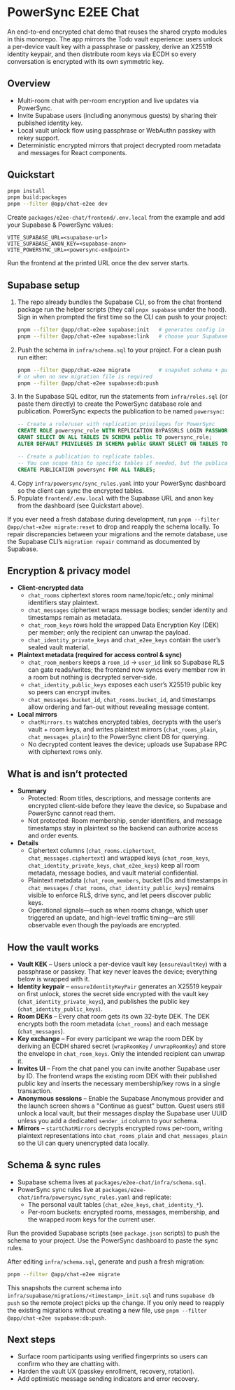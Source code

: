 # PowerSync E2EE Chat

An end-to-end encrypted chat demo that reuses the shared crypto modules in this monorepo. The app mirrors the Todo vault experience: users unlock a per-device vault key with a passphrase or passkey, derive an X25519 identity keypair, and then distribute room keys via ECDH so every conversation is encrypted with its own symmetric key.

## Overview

- Multi-room chat with per-room encryption and live updates via PowerSync.
- Invite Supabase users (including anonymous guests) by sharing their published identity key.
- Local vault unlock flow using passphrase or WebAuthn passkey with rekey support.
- Deterministic encrypted mirrors that project decrypted room metadata and messages for React components.

## Quickstart

```sh
pnpm install
pnpm build:packages
pnpm --filter @app/chat-e2ee dev
```

Create `packages/e2ee-chat/frontend/.env.local` from the example and add your Supabase & PowerSync values:

```
VITE_SUPABASE_URL=<supabase-url>
VITE_SUPABASE_ANON_KEY=<supabase-anon>
VITE_POWERSYNC_URL=<powersync-endpoint>
```

Run the frontend at the printed URL once the dev server starts.

## Supabase setup

1. The repo already bundles the Supabase CLI, so from the chat frontend package run the helper scripts (they call `pnpx supabase` under the hood). Sign in when prompted the first time so the CLI can push to your project:
   ```sh
   pnpm --filter @app/chat-e2ee supabase:init   # generates config in infra/supabase
   pnpm --filter @app/chat-e2ee supabase:link   # choose your Supabase project reference
   ```
2. Push the schema in `infra/schema.sql` to your project. For a clean push run either:
   ```sh
   pnpm --filter @app/chat-e2ee migrate         # snapshot schema + push
   # or when no new migration file is required
   pnpm --filter @app/chat-e2ee supabase:db:push
   ```
3. In the Supabase SQL editor, run the statements from `infra/roles.sql` (or paste them directly) to create the PowerSync database role and publication. PowerSync expects the publication to be named `powersync`:
   ```sql
   -- Create a role/user with replication privileges for PowerSync
   CREATE ROLE powersync_role WITH REPLICATION BYPASSRLS LOGIN PASSWORD 'REPLACE_WITH_STRONG_PASSWORD';
   GRANT SELECT ON ALL TABLES IN SCHEMA public TO powersync_role;
   ALTER DEFAULT PRIVILEGES IN SCHEMA public GRANT SELECT ON TABLES TO powersync_role;

   -- Create a publication to replicate tables.
   -- You can scope this to specific tables if needed, but the publication name must stay "powersync".
   CREATE PUBLICATION powersync FOR ALL TABLES;
   ```
4. Copy `infra/powersync/sync_rules.yaml` into your PowerSync dashboard so the client can sync the encrypted tables.  
5. Populate `frontend/.env.local` with the Supabase URL and anon key from the dashboard (see Quickstart above).

If you ever need a fresh database during development, run `pnpm --filter @app/chat-e2ee migrate:reset` to drop and reapply the schema locally. To repair discrepancies between your migrations and the remote database, use the Supabase CLI’s `migration repair` command as documented by Supabase.

## Encryption & privacy model

- **Client-encrypted data**
  - `chat_rooms` ciphertext stores room name/topic/etc.; only minimal identifiers stay plaintext.
  - `chat_messages` ciphertext wraps message bodies; sender identity and timestamps remain as metadata.
  - `chat_room_keys` rows hold the wrapped Data Encryption Key (DEK) per member; only the recipient can unwrap the payload.
  - `chat_identity_private_keys` and `chat_e2ee_keys` contain the user’s sealed vault material.
- **Plaintext metadata (required for access control & sync)**
  - `chat_room_members` keeps a `room_id` → `user_id` link so Supabase RLS can gate reads/writes; the frontend now syncs every member row in a room but nothing is decrypted server-side.
  - `chat_identity_public_keys` exposes each user’s X25519 public key so peers can encrypt invites.
  - `chat_messages.bucket_id`, `chat_rooms.bucket_id`, and timestamps allow ordering and fan-out without revealing message content.
- **Local mirrors**
  - `chatMirrors.ts` watches encrypted tables, decrypts with the user’s vault + room keys, and writes plaintext mirrors (`chat_rooms_plain`, `chat_messages_plain`) to the PowerSync client DB for querying.
  - No decrypted content leaves the device; uploads use Supabase RPC with ciphertext rows only.

## What is and isn’t protected

- **Summary**
  - Protected: Room titles, descriptions, and message contents are encrypted client-side before they leave the device, so Supabase and PowerSync cannot read them.
  - Not protected: Room membership, sender identifiers, and message timestamps stay in plaintext so the backend can authorize access and order events.
- **Details**
  - Ciphertext columns (`chat_rooms.ciphertext`, `chat_messages.ciphertext`) and wrapped keys (`chat_room_keys`, `chat_identity_private_keys`, `chat_e2ee_keys`) keep all room metadata, message bodies, and vault material confidential.
  - Plaintext metadata (`chat_room_members`, bucket IDs and timestamps in `chat_messages` / `chat_rooms`, `chat_identity_public_keys`) remains visible to enforce RLS, drive sync, and let peers discover public keys.
  - Operational signals—such as when rooms change, which user triggered an update, and high-level traffic timing—are still observable even though the payloads are encrypted.

## How the vault works

- **Vault KEK** – Users unlock a per-device vault key (`ensureVaultKey`) with a passphrase or passkey. That key never leaves the device; everything below is wrapped with it.
- **Identity keypair** – `ensureIdentityKeyPair` generates an X25519 keypair on first unlock, stores the secret side encrypted with the vault key (`chat_identity_private_keys`), and publishes the public key (`chat_identity_public_keys`).
- **Room DEKs** – Every chat room gets its own 32-byte DEK. The DEK encrypts both the room metadata (`chat_rooms`) and each message (`chat_messages`).
- **Key exchange** – For every participant we wrap the room DEK by deriving an ECDH shared secret (`wrapRoomKey` / `unwrapRoomKey`) and store the envelope in `chat_room_keys`. Only the intended recipient can unwrap it.
- **Invites UI** – From the chat panel you can invite another Supabase user by ID. The frontend wraps the existing room DEK with their published public key and inserts the necessary membership/key rows in a single transaction.
- **Anonymous sessions** – Enable the Supabase Anonymous provider and the launch screen shows a "Continue as guest" button. Guest users still unlock a local vault, but their messages display the Supabase user UUID unless you add a dedicated `sender_id` column to your schema.
- **Mirrors** – `startChatMirrors` decrypts encrypted rows per-room, writing plaintext representations into `chat_rooms_plain` and `chat_messages_plain` so the UI can query unencrypted data locally.

## Schema & sync rules

- Supabase schema lives at `packages/e2ee-chat/infra/schema.sql`.
- PowerSync sync rules live at `packages/e2ee-chat/infra/powersync/sync_rules.yaml` and replicate:
  - The personal vault tables (`chat_e2ee_keys`, `chat_identity_*`).
  - Per-room buckets: encrypted rooms, messages, membership, and the wrapped room keys for the current user.

Run the provided Supabase scripts (see `package.json` scripts) to push the schema to your project. Use the PowerSync dashboard to paste the sync rules.

After editing `infra/schema.sql`, generate and push a fresh migration:

```sh
pnpm --filter @app/chat-e2ee migrate
```

This snapshots the current schema into `infra/supabase/migrations/<timestamp>_init.sql` and runs `supabase db push` so the remote project picks up the change. If you only need to reapply the existing migrations without creating a new file, use `pnpm --filter @app/chat-e2ee supabase:db:push`.

## Next steps

- Surface room participants using verified fingerprints so users can confirm who they are chatting with.
- Harden the vault UX (passkey enrollment, recovery, rotation).
- Add optimistic message sending indicators and error recovery.
